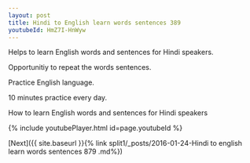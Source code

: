 ```yaml
---
layout: post
title: Hindi to English learn words sentences 389 
youtubeId: HmZ7I-HnWyw
---
```

 
 
Helps to learn English words and sentences for Hindi speakers.

Opportunitiy to repeat the words sentences. 

Practice English language. 
 
10 minutes practice every day. 
 
How to learn English words and sentences for Hindi speakers 
 
{% include youtubePlayer.html id=page.youtubeId %}
 
 
[Next]({{ site.baseurl }}{% link  split1/_posts/2016-01-24-Hindi to english learn words sentences 879 .md%})
 

